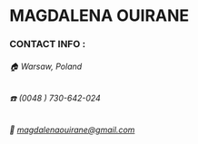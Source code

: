  # MAGDALENA OUIRANE 
 
 ### CONTACT INFO :
 
 
###### :house:  Warsaw, Poland 
###### :phone: (0048 ) 730-642-024  
###### :e-mail: magdalenaouirane@gmail.com    


